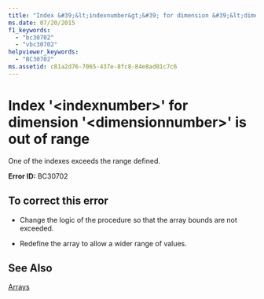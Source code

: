 ```yaml
---
title: "Index &#39;&lt;indexnumber&gt;&#39; for dimension &#39;&lt;dimensionnumber&gt;&#39; is out of range"
ms.date: 07/20/2015
f1_keywords: 
  - "bc30702"
  - "vbc30702"
helpviewer_keywords: 
  - "BC30702"
ms.assetid: c81a2d76-7065-437e-8fc8-84e8ad01c7c6
---
```

# Index &#39;&lt;indexnumber&gt;&#39; for dimension &#39;&lt;dimensionnumber&gt;&#39; is out of range
One of the indexes exceeds the range defined.  
  
 **Error ID:** BC30702  
  
## To correct this error  
  
- Change the logic of the procedure so that the array bounds are not exceeded.  
  
- Redefine the array to allow a wider range of values.  
  
## See Also  
 [Arrays](../../visual-basic/programming-guide/language-features/arrays/index.md)
